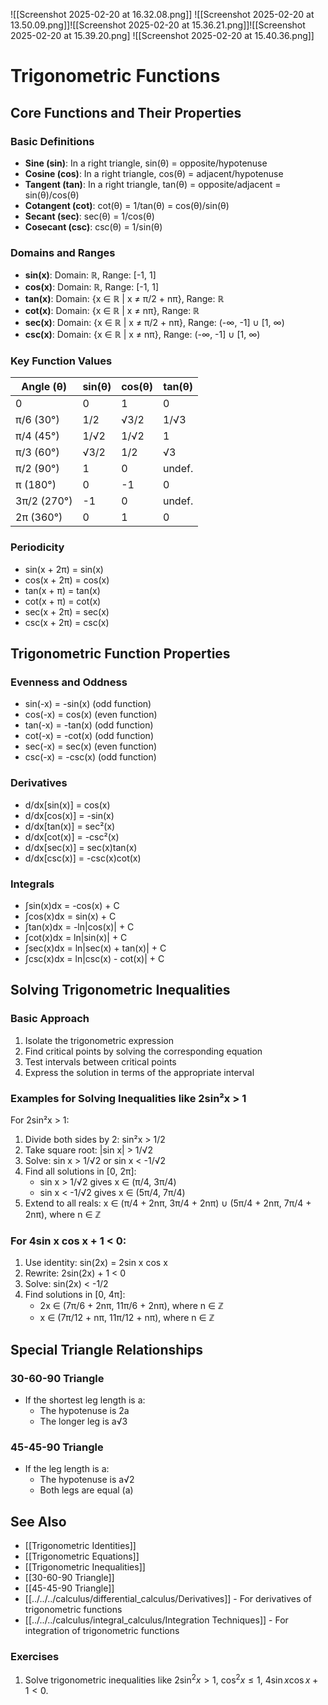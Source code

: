 ![[Screenshot 2025-02-20 at 16.32.08.png]]
![[Screenshot 2025-02-20 at 13.50.09.png]]![[Screenshot 2025-02-20 at 15.36.21.png]]![[Screenshot 2025-02-20 at 15.39.20.png]
![[Screenshot 2025-02-20 at 15.40.36.png]]
# Trigonometric Functions

## Core Functions and Their Properties

### Basic Definitions
- **Sine (sin)**: In a right triangle, sin(θ) = opposite/hypotenuse
- **Cosine (cos)**: In a right triangle, cos(θ) = adjacent/hypotenuse
- **Tangent (tan)**: In a right triangle, tan(θ) = opposite/adjacent = sin(θ)/cos(θ)
- **Cotangent (cot)**: cot(θ) = 1/tan(θ) = cos(θ)/sin(θ)
- **Secant (sec)**: sec(θ) = 1/cos(θ)
- **Cosecant (csc)**: csc(θ) = 1/sin(θ)

### Domains and Ranges
- **sin(x)**: Domain: ℝ, Range: [-1, 1]
- **cos(x)**: Domain: ℝ, Range: [-1, 1]
- **tan(x)**: Domain: {x ∈ ℝ | x ≠ π/2 + nπ}, Range: ℝ
- **cot(x)**: Domain: {x ∈ ℝ | x ≠ nπ}, Range: ℝ
- **sec(x)**: Domain: {x ∈ ℝ | x ≠ π/2 + nπ}, Range: (-∞, -1] ∪ [1, ∞)
- **csc(x)**: Domain: {x ∈ ℝ | x ≠ nπ}, Range: (-∞, -1] ∪ [1, ∞)

### Key Function Values

| Angle (θ) | sin(θ) | cos(θ) | tan(θ) |
|-----------|--------|--------|--------|
| 0         | 0      | 1      | 0      |
| π/6 (30°) | 1/2    | √3/2   | 1/√3   |
| π/4 (45°) | 1/√2   | 1/√2   | 1      |
| π/3 (60°) | √3/2   | 1/2    | √3     |
| π/2 (90°) | 1      | 0      | undef. |
| π (180°)  | 0      | -1     | 0      |
| 3π/2 (270°) | -1   | 0      | undef. |
| 2π (360°) | 0      | 1      | 0      |

### Periodicity
- sin(x + 2π) = sin(x)
- cos(x + 2π) = cos(x)
- tan(x + π) = tan(x)
- cot(x + π) = cot(x)
- sec(x + 2π) = sec(x)
- csc(x + 2π) = csc(x)

## Trigonometric Function Properties

### Evenness and Oddness
- sin(-x) = -sin(x) (odd function)
- cos(-x) = cos(x) (even function)
- tan(-x) = -tan(x) (odd function)
- cot(-x) = -cot(x) (odd function)
- sec(-x) = sec(x) (even function)
- csc(-x) = -csc(x) (odd function)

### Derivatives
- d/dx[sin(x)] = cos(x)
- d/dx[cos(x)] = -sin(x)
- d/dx[tan(x)] = sec²(x)
- d/dx[cot(x)] = -csc²(x)
- d/dx[sec(x)] = sec(x)tan(x)
- d/dx[csc(x)] = -csc(x)cot(x)

### Integrals
- ∫sin(x)dx = -cos(x) + C
- ∫cos(x)dx = sin(x) + C
- ∫tan(x)dx = -ln|cos(x)| + C
- ∫cot(x)dx = ln|sin(x)| + C
- ∫sec(x)dx = ln|sec(x) + tan(x)| + C
- ∫csc(x)dx = ln|csc(x) - cot(x)| + C

## Solving Trigonometric Inequalities

### Basic Approach
1. Isolate the trigonometric expression
2. Find critical points by solving the corresponding equation
3. Test intervals between critical points
4. Express the solution in terms of the appropriate interval

### Examples for Solving Inequalities like 2sin²x > 1

For 2sin²x > 1:
1. Divide both sides by 2: sin²x > 1/2
2. Take square root: |sin x| > 1/√2
3. Solve: sin x > 1/√2 or sin x < -1/√2
4. Find all solutions in [0, 2π]:
   - sin x > 1/√2 gives x ∈ (π/4, 3π/4)
   - sin x < -1/√2 gives x ∈ (5π/4, 7π/4)
5. Extend to all reals: x ∈ (π/4 + 2nπ, 3π/4 + 2nπ) ∪ (5π/4 + 2nπ, 7π/4 + 2nπ), where n ∈ ℤ

### For 4sin x cos x + 1 < 0:
1. Use identity: sin(2x) = 2sin x cos x
2. Rewrite: 2sin(2x) + 1 < 0
3. Solve: sin(2x) < -1/2
4. Find solutions in [0, 4π]:
   - 2x ∈ (7π/6 + 2nπ, 11π/6 + 2nπ), where n ∈ ℤ
   - x ∈ (7π/12 + nπ, 11π/12 + nπ), where n ∈ ℤ

## Special Triangle Relationships

### 30-60-90 Triangle
- If the shortest leg length is a:
  - The hypotenuse is 2a
  - The longer leg is a√3

### 45-45-90 Triangle
- If the leg length is a:
  - The hypotenuse is a√2
  - Both legs are equal (a)

## See Also
- [[Trigonometric Identities]]
- [[Trigonometric Equations]]
- [[Trigonometric Inequalities]]
- [[30-60-90 Triangle]]
- [[45-45-90 Triangle]]
- [[../../../calculus/differential_calculus/Derivatives]] - For derivatives of trigonometric functions
- [[../../../calculus/integral_calculus/Integration Techniques]] - For integration of trigonometric functions

### Exercises

1. Solve trigonometric inequalities like $2\sin^2 x > 1$, $\cos^2 x \leq 1$, $4\sin x \cos x + 1 < 0$.